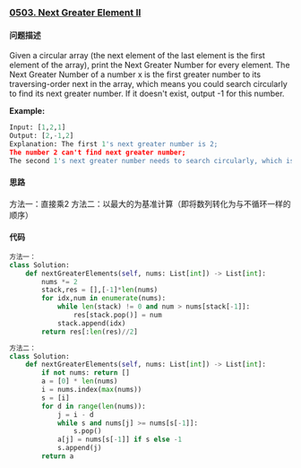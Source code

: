 ### [0503. Next Greater Element II](https://leetcode-cn.com/problems/next-greater-element-ii/)

#### 问题描述
Given a circular array (the next element of the last element is the first element of the array), print the Next Greater Number for every element. The Next Greater Number of a number x is the first greater number to its traversing-order next in the array, which means you could search circularly to find its next greater number. If it doesn't exist, output -1 for this number.

**Example:**
```python
Input: [1,2,1]
Output: [2,-1,2]
Explanation: The first 1's next greater number is 2; 
The number 2 can't find next greater number; 
The second 1's next greater number needs to search circularly, which is also 2.
```

#### 思路
方法一：直接乘2
方法二：以最大的为基准计算（即将数列转化为与不循环一样的顺序）
#### 代码

```python
方法一：
class Solution:
    def nextGreaterElements(self, nums: List[int]) -> List[int]:
        nums *= 2
        stack,res = [],[-1]*len(nums)
        for idx,num in enumerate(nums):
            while len(stack) != 0 and num > nums[stack[-1]]:
                res[stack.pop()] = num
            stack.append(idx)
        return res[:len(res)//2]
```

```python
方法二：
class Solution:
    def nextGreaterElements(self, nums: List[int]) -> List[int]:
        if not nums: return []
        a = [0] * len(nums)
        i = nums.index(max(nums))
        s = [i]
        for d in range(len(nums)):
            j = i - d
            while s and nums[j] >= nums[s[-1]]:
                s.pop()
            a[j] = nums[s[-1]] if s else -1
            s.append(j)
        return a
```